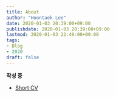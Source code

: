 ```yaml
---
title: About
author: "Hoontaek Lee"
date: 2020-01-03 20:39:00+09:00
publishdate: 2020-01-03 20:39:00+09:00
lastmod: 2020-01-03 22:49:00+09:00
tags:
- Blog
- 2020
draft: false
---
```


**작성 중**

- [Short CV](hoontaek_cv_2pp.pdf)

